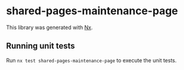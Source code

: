 # shared-pages-maintenance-page

This library was generated with [Nx](https://nx.dev).

## Running unit tests

Run `nx test shared-pages-maintenance-page` to execute the unit tests.
